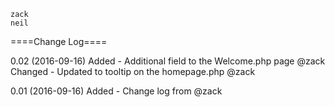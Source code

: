     zack
    neil

====Change Log====

0.02 (2016-09-16)
Added
    - Additional field to the Welcome.php page @zack
Changed
    - Updated to tooltip on the homepage.php @zack

0.01 (2016-09-16)
Added
    - Change log from @zack

